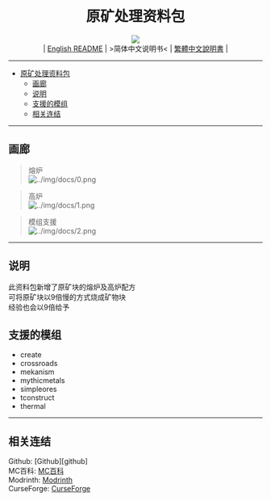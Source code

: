 <div align="center">

# 原矿处理资料包
![][icon]  
| [English README][README-en_us] | >简体中文说明书< | [繁體中文說明書][README-zh_tw] |

</div>

---

- [原矿处理资料包](#原矿处理资料包)
  - [画廊](#画廊)
  - [说明](#说明)
  - [支援的模组](#支援的模组)
  - [相关连结](#相关连结)

---

## 画廊

>熔炉  
>![../img/docs/0.png][gallery-0]  

>高炉  
>![../img/docs/1.png][gallery-1]  

>模组支援  
>![../img/docs/2.png][gallery-2]  

---

## 说明

此资料包新增了原矿块的熔炉及高炉配方  
可将原矿块以9倍慢的方式烧成矿物块  
经验也会以9倍给予  

## 支援的模组

- create
- crossroads
- mekanism
- mythicmetals
- simpleores
- tconstruct
- thermal

---

## 相关连结

Github: [Github][github]  
MC百科: [MC百科][mcmod]  
Modrinth: [Modrinth][modrinth]  
CurseForge: [CurseForge][curseforge]  

[icon]: ./img/icon/icon%20400x400.png

[README-en_us]: ../README.md
[README-zh_tw]: ./docs/README.zh_tw.md

[gallery-0]: ./img/docs/0.png
[gallery-1]: ./img/docs/1.png
[gallery-2]: ./img/docs/2.png

[mcmod]: https://www.mcmod.cn/class/7643.html
[modrinth]: https://modrinth.com/datapack/raw-ores-processing
[curseforge]: https://www.curseforge.com/minecraft/texture-packs/raw-ores-processing-datapack